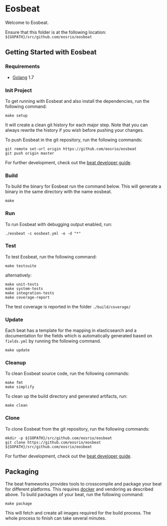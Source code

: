 # Eosbeat

Welcome to Eosbeat.

Ensure that this folder is at the following location:
`${GOPATH}/src/github.com/eosrio/eosbeat`

## Getting Started with Eosbeat

### Requirements

* [Golang](https://golang.org/dl/) 1.7

### Init Project
To get running with Eosbeat and also install the
dependencies, run the following command:

```
make setup
```

It will create a clean git history for each major step. Note that you can always rewrite the history if you wish before pushing your changes.

To push Eosbeat in the git repository, run the following commands:

```
git remote set-url origin https://github.com/eosrio/eosbeat
git push origin master
```

For further development, check out the [beat developer guide](https://www.elastic.co/guide/en/beats/libbeat/current/new-beat.html).

### Build

To build the binary for Eosbeat run the command below. This will generate a binary
in the same directory with the name eosbeat.

```
make
```


### Run

To run Eosbeat with debugging output enabled, run:

```
./eosbeat -c eosbeat.yml -e -d "*"
```


### Test

To test Eosbeat, run the following command:

```
make testsuite
```

alternatively:
```
make unit-tests
make system-tests
make integration-tests
make coverage-report
```

The test coverage is reported in the folder `./build/coverage/`

### Update

Each beat has a template for the mapping in elasticsearch and a documentation for the fields
which is automatically generated based on `fields.yml` by running the following command.

```
make update
```


### Cleanup

To clean  Eosbeat source code, run the following commands:

```
make fmt
make simplify
```

To clean up the build directory and generated artifacts, run:

```
make clean
```


### Clone

To clone Eosbeat from the git repository, run the following commands:

```
mkdir -p ${GOPATH}/src/github.com/eosrio/eosbeat
git clone https://github.com/eosrio/eosbeat ${GOPATH}/src/github.com/eosrio/eosbeat
```


For further development, check out the [beat developer guide](https://www.elastic.co/guide/en/beats/libbeat/current/new-beat.html).


## Packaging

The beat frameworks provides tools to crosscompile and package your beat for different platforms. This requires [docker](https://www.docker.com/) and vendoring as described above. To build packages of your beat, run the following command:

```
make package
```

This will fetch and create all images required for the build process. The whole process to finish can take several minutes.
